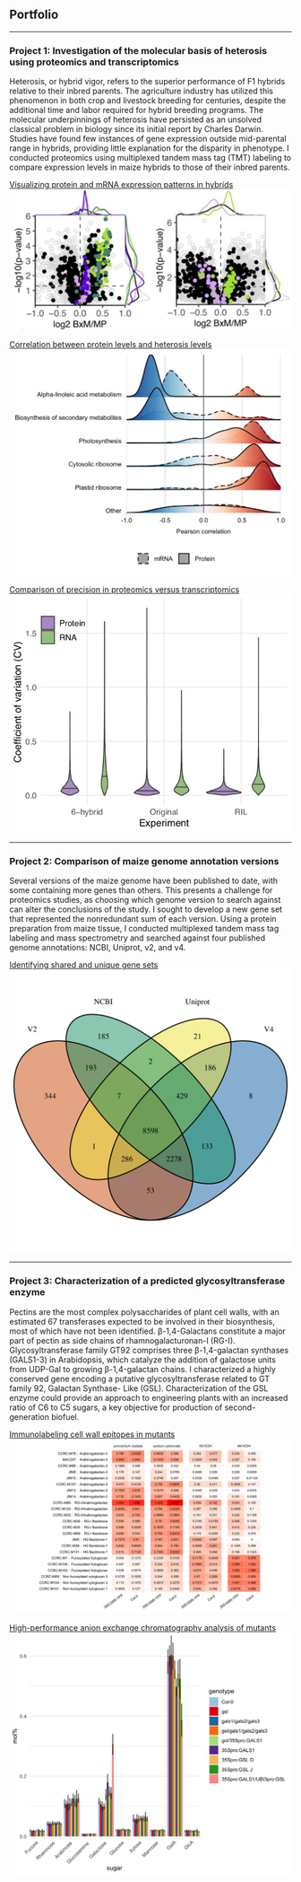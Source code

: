 ## Portfolio

---
### Project 1: Investigation of the molecular basis of heterosis using proteomics and transcriptomics

Heterosis, or hybrid vigor, refers to the superior performance of F1 hybrids relative to their inbred parents. The agriculture industry has utilized this phenomenon in both crop and livestock breeding for centuries, despite the additional time and labor required for hybrid breeding programs. The molecular underpinnings of heterosis have persisted as an unsolved classical problem in biology since its initial report by Charles Darwin. Studies have found few instances of gene expression outside mid-parental range in hybrids, providing little explanation for the disparity in phenotype. I conducted proteomics using multiplexed tandem mass tag (TMT) labeling to compare expression levels in maize hybrids to those of their inbred parents.

[Visualizing protein and mRNA expression patterns in hybrids](/ExpressionHeterosis)
<img src="images/expressionhet_nolegend.jpg?raw=true"/>

[Correlation between protein levels and heterosis levels](/Correlations)
<img src="images/correlations3.jpg?raw=true"/>

[Comparison of precision in proteomics versus transcriptomics](/CV)
<img src="images/CV.jpg?raw=true"/>

---
### Project 2: Comparison of maize genome annotation versions

Several versions of the maize genome have been published to date, with some containing more genes than others. This presents a challenge for proteomics studies, as choosing which genome version to search against can alter the conclusions of the study. I sought to develop a new gene set that represented the nonredundant sum of each version. Using a protein preparation from maize tissue, I conducted multiplexed tandem mass tag labeling and mass spectrometry and searched against four published genome annotations: NCBI, Uniprot, v2, and v4.

[Identifying shared and unique gene sets](/v4pro)
<img src="images/ProteinVen.png?raw=true"/>

---
### Project 3: Characterization of a predicted glycosyltransferase enzyme

Pectins are the most complex polysaccharides of plant cell walls, with an estimated 67 transferases expected to be involved in their biosynthesis, most of which have not been identified. β-1,4-Galactans constitute a major part of pectin as side chains of rhamnogalacturonan-I (RG-I). Glycosyltransferase family GT92 comprises three β-1,4-galactan synthases (GALS1-3) in Arabidopsis, which catalyze the addition of galactose units from UDP-Gal to growing β-1,4-galactan chains. I characterized a highly conserved gene encoding a putative glycosyltransferase related to GT family 92, Galactan Synthase- Like (GSL). Characterization of the GSL enzyme could provide an approach to engineering plants with an increased ratio of C6 to C5 sugars, a key objective for production of second-generation biofuel.

[Immunolabeling cell wall epitopes in mutants](/duf23)
<img src="images/Fig_DUF23OE_ELISA.png?raw=true"/>

[High-performance anion exchange chromatography analysis of mutants](/duf23.hpaec)
<img src="images/180424_DUF23_HPAEC3.png?raw=true"/>

